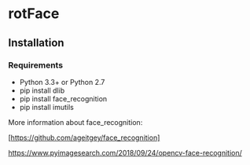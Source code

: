 # rotFace

## Installation

### Requirements

  * Python 3.3+ or Python 2.7
  * pip install dlib 
  * pip install face_recognition
  * pip install imutils
  
  
More information about face_recognition: 

[https://github.com/ageitgey/face_recognition]


https://www.pyimagesearch.com/2018/09/24/opencv-face-recognition/
